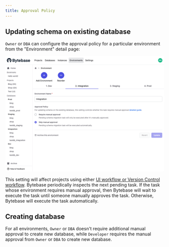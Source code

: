 ```yaml
---
title: Approval Policy
---
```


## Updating schema on existing database

`Owner` or `DBA` can configure the approval policy for a particular environment from the "Environment" detail page:

![environment-configure](/static/docs-assets/environment-configure.png)

This setting will affect projects using either [UI workflow or Version Control workflow](/docs/concepts/schema-change-workflow). Bytebase periodically inspects the next pending task. If the task whose environment requires manual approval, then Bytebase will wait to execute the task until someone manually approves the task. Otherwise, Bytebase will execute the task automatically.

## Creating database

For all environments, `Owner` or `DBA` doesn't require additional manual approval to create new database, while `Developer` requires the manual approval from `Owner` or `DBA` to create new database.
